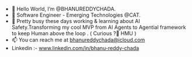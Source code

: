 - 👋 Hello World, I’m @BHANUREDDYCHADA.
- 👀 Software Engineer - Emerging Technologies @CAT.
- 🌱 Pretty busy these days working & learning about AI Safety.Transforming my cool MVP from AI Agents to Agential framework to keep  Human above the loop . ( Curious ?🧐 HMU )
- 📫 You can reach me at bhanureddychada@icloud.com
- Linkedin :- www.linkedin.com/in/bhanu-reddy-chada

<!---
BHANUREDDYCHADA/BHANUREDDYCHADA is a ✨ special ✨ repository because its `README.md` (this file) appears on your GitHub profile.
You can click the Preview link to take a look at your changes.
--->
